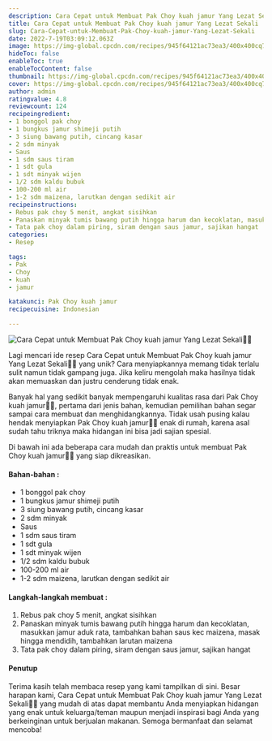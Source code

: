 ```yaml
---
description: Cara Cepat untuk Membuat Pak Choy kuah jamur Yang Lezat Sekali"
title: Cara Cepat untuk Membuat Pak Choy kuah jamur Yang Lezat Sekali
slug: Cara-Cepat-untuk-Membuat-Pak-Choy-kuah-jamur-Yang-Lezat-Sekali
date: 2022-7-19T03:09:12.063Z
image: https://img-global.cpcdn.com/recipes/945f64121ac73ea3/400x400cq70/photo.jpg
hideToc: false
enableToc: true
enableTocContent: false
thumbnail: https://img-global.cpcdn.com/recipes/945f64121ac73ea3/400x400cq70/photo.jpg
cover: https://img-global.cpcdn.com/recipes/945f64121ac73ea3/400x400cq70/photo.jpg
author: admin
ratingvalue: 4.8
reviewcount: 124
recipeingredient:
- 1 bonggol pak choy
- 1 bungkus jamur shimeji putih
- 3 siung bawang putih, cincang kasar
- 2 sdm minyak
- Saus
- 1 sdm saus tiram
- 1 sdt gula
- 1 sdt minyak wijen
- 1/2 sdm kaldu bubuk
- 100-200 ml air
- 1-2 sdm maizena, larutkan dengan sedikit air
recipeinstructions:
- Rebus pak choy 5 menit, angkat sisihkan
- Panaskan minyak tumis bawang putih hingga harum dan kecoklatan, masukkan jamur aduk rata, tambahkan bahan saus kec maizena, masak hingga mendidih, tambahkan larutan maizena
- Tata pak choy dalam piring, siram dengan saus jamur, sajikan hangat
categories:
- Resep

tags:
- Pak
- Choy
- kuah
- jamur

katakunci: Pak Choy kuah jamur
recipecuisine: Indonesian

---
```


![Cara Cepat untuk Membuat Pak Choy kuah jamur Yang Lezat Sekali👩‍🍳](https://img-global.cpcdn.com/recipes/945f64121ac73ea3/400x400cq70/photo.jpg)

Lagi mencari ide resep Cara Cepat untuk Membuat Pak Choy kuah jamur Yang Lezat Sekali👩‍🍳 yang unik? Cara menyiapkannya memang tidak terlalu sulit namun tidak gampang juga. Jika keliru mengolah maka hasilnya tidak akan memuaskan dan justru cenderung tidak enak.

Banyak hal yang sedikit banyak mempengaruhi kualitas rasa dari Pak Choy kuah jamur👩‍🍳, pertama dari jenis bahan, kemudian pemilihan bahan segar sampai cara membuat dan menghidangkannya. Tidak usah pusing kalau hendak menyiapkan Pak Choy kuah jamur👩‍🍳 enak di rumah, karena asal sudah tahu triknya maka hidangan ini bisa jadi sajian spesial.

Di bawah ini ada beberapa cara mudah dan praktis untuk membuat Pak Choy kuah jamur👩‍🍳 yang siap dikreasikan.

<!--inarticleads1-->

#### Bahan-bahan :

- 1 bonggol pak choy
- 1 bungkus jamur shimeji putih
- 3 siung bawang putih, cincang kasar
- 2 sdm minyak
- Saus
- 1 sdm saus tiram
- 1 sdt gula
- 1 sdt minyak wijen
- 1/2 sdm kaldu bubuk
- 100-200 ml air
- 1-2 sdm maizena, larutkan dengan sedikit air

<!--inarticleads2-->

#### Langkah-langkah membuat :

1. Rebus pak choy 5 menit, angkat sisihkan
1. Panaskan minyak tumis bawang putih hingga harum dan kecoklatan, masukkan jamur aduk rata, tambahkan bahan saus kec maizena, masak hingga mendidih, tambahkan larutan maizena
1. Tata pak choy dalam piring, siram dengan saus jamur, sajikan hangat

#### Penutup

Terima kasih telah membaca resep yang kami tampilkan di sini. Besar harapan kami, Cara Cepat untuk Membuat Pak Choy kuah jamur Yang Lezat Sekali👩‍🍳 yang mudah di atas dapat membantu Anda menyiapkan hidangan yang enak untuk keluarga/teman maupun menjadi inspirasi bagi Anda yang berkeinginan untuk berjualan makanan. Semoga bermanfaat dan selamat mencoba!